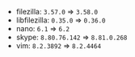 - filezilla: `3.57.0` => `3.58.0`
- libfilezilla: `0.35.0` => `0.36.0`
- nano: `6.1` => `6.2`
- skype: `8.80.76.142` => `8.81.0.268`
- vim: `8.2.3892` => `8.2.4464`
